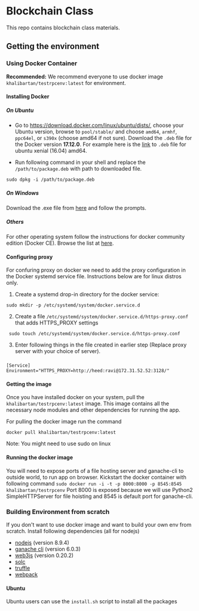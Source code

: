 # Blockchain Class
This repo contains blockchain class materials.
## Getting the environment

### Using Docker Container
**Recommended:** We recommend everyone to use docker image `khalibartan/testrpcenv:latest` for environment.
#### Installing Docker

##### On Ubuntu
- Go to https://download.docker.com/linux/ubuntu/dists/, choose your Ubuntu version, browse to `pool/stable/` and choose `amd64`, `armhf`, `ppc64el`, or `s390x` (choose amd64 if not sure). Download the `.deb` file for the Docker version **17.12.0**. For example here is the [link](https://download.docker.com/linux/ubuntu/dists/xenial/pool/stable/amd64/docker-ce_17.12.0~ce-0~ubuntu_amd64.deb) to `.deb` file for ubuntu xenial (16.04) amd64.

- Run following command in your shell and replace the `/path/to/package.deb` with path to downloaded file. 

```sudo dpkg -i /path/to/package.deb```

##### On Windows
Download the .exe file from [here](https://download.docker.com/win/stable/Docker%20for%20Windows%20Installer.exe) and follow the prompts.

##### Others
For other operating system follow the instructions for docker community edition (Docker CE). Browse the list at [here](https://docs.docker.com/engine/installation/#supported-platforms).

#### Configuring proxy
For confuring proxy on docker we need to add the proxy configuration in the Docker systemd service file.
Instructions below are for linux distros only.

1. Create a systemd drop-in directory for the docker service:

```sudo mkdir -p /etc/systemd/system/docker.service.d```

2. Create a file `/etc/systemd/system/docker.service.d/https-proxy.conf` that adds HTTPS_PROXY settings

``` sudo touch /etc/systemd/system/docker.service.d/https-proxy.conf```

3. Enter following things in the file created in earlier step (Replace proxy server with your choice of server).

###

```
[Service]
Environment="HTTPS_PROXY=http://heed:ravi@172.31.52.52:3128/"
```

#### Getting the image
Once you have installed docker on your system, pull the `khalibartan/testrpcenv:latest` image. This image contains all the necessary node modules and other dependencies for running the app.

For pulling the docker image run the command

```docker pull khalibartan/testrpcenv:latest```

Note: You might need to use sudo on linux

#### Running the docker image
You will need to expose ports of a file hosting server and ganache-cli to outside world, to run app on browser.
Kickstart the docker container with following command
```sudo docker run -i -t -p 8000:8000 -p 8545:8545 khalibartan/testrpcenv```
Port 8000 is exposed because we will use Python2 SimpleHTTPServer for file hoisting and 8545 is default port for ganache-cli.

### Building Environment from scratch
If you don't want to use docker image and want to build your own env from scratch. Install following dependencies (all for nodejs)

- [nodejs](https://nodejs.org/en/download/package-manager/) (version 8.9.4)
- [ganache cli](https://github.com/trufflesuite/ganache-cli) (version 6.0.3)
- [web3js](https://github.com/ethereum/web3.js/) (version 0.20.2)
- [solc](https://www.npmjs.com/package/solc)
- [truffle](https://github.com/trufflesuite/truffle)
- [webpack](https://www.npmjs.com/package/webpack)

#### Ubuntu
Ubuntu users can use the `install.sh` script to install all the packages




